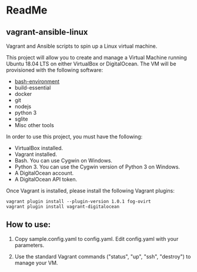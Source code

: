 # ReadMe

## vagrant-ansible-linux

Vagrant and Ansible scripts to spin up a Linux virtual machine.

This project will allow you to create and manage a Virtual Machine running Ubuntu 18.04 LTS on either VirtualBox or DigitalOcean. The VM will be provisioned with the following software:

- [bash-environment](https://github.com/neilluna/bash-environment)
- build-essential
- docker
- git
- nodejs
- python 3
- sglite
- Misc other tools

In order to use this project, you must have the following:

- VirtualBox installed.
- Vagrant installed.
- Bash. You can use Cygwin on Windows.
- Python 3. You can use the Cygwin version of Python 3 on Windows.
- A DigitalOcean account.
- A DigitalOcean API token.

Once Vagrant is installed, please install the following Vagrant plugins:
```
vagrant plugin install --plugin-version 1.0.1 fog-ovirt
vagrant plugin install vagrant-digitalocean
```

## How to use:
1. Copy sample.config.yaml to config.yaml. Edit config.yaml with your parameters.

1. Use the standard Vagrant commands ("status", "up", "ssh", "destroy") to manage your VM.
